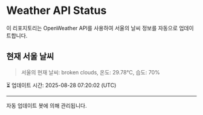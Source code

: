 
# Weather API Status

이 리포지토리는 OpenWeather API를 사용하여 서울의 날씨 정보를 자동으로 업데이트합니다.

## 현재 서울 날씨
> 서울의 현재 날씨: broken clouds, 온도: 29.78°C, 습도: 70%

⏳ 업데이트 시간: 2025-08-28 07:20:02 (UTC)

---
자동 업데이트 봇에 의해 관리됩니다.
